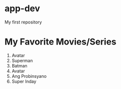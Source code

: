 # app-dev
My first repository
# My Favorite Movies/Series
1. Avatar
2. Superman
3. Batman
4. Avatar
5. Ang Probinsyano
6. Super Inday
